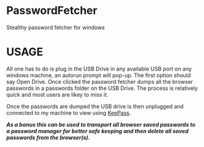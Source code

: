 # PasswordFetcher
Stealthy password fetcher for windows

# USAGE
All one has to do is plug in the USB Drive in any available USB port 
on any windows machine, an autorun prompt will pop-up. 
The first option should say Open Drive. Once clicked the password fetcher 
dumps all the browser passwords in a passwords folder on the USB Drive. 
The process is relatively quick and most users are likey to miss it.

Once the passwords are dumped the USB drive is then unplugged and connected 
to my machine to view using [KeePass]( https://keepass.info/).

***As a bonus this can be used to transport all browser saved passwords to a 
password manager for better safe keeping and then delete all saved passwords 
from the browser(s).***
